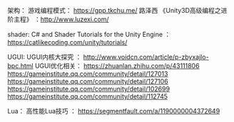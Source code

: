 架构：
游戏编程模式： https://gpp.tkchu.me/
路泽西 《Unity3D高级编程之进阶主程》 ：http://www.luzexi.com/


shader:
C# and Shader Tutorials for the Unity Engine ： https://catlikecoding.com/unity/tutorials/



UGUI:
UGUI内核大探究 ： http://www.voidcn.com/article/p-zbyxajlo-bpc.html
UGUI优化相关：  https://zhuanlan.zhihu.com/p/43111806
              https://gameinstitute.qq.com/community/detail/127013  https://gameinstitute.qq.com/community/detail/127106
              https://gameinstitute.qq.com/community/detail/102699
              https://gameinstitute.qq.com/community/detail/112745


Lua：
高性能Lua技巧 ： https://segmentfault.com/a/1190000004372649
